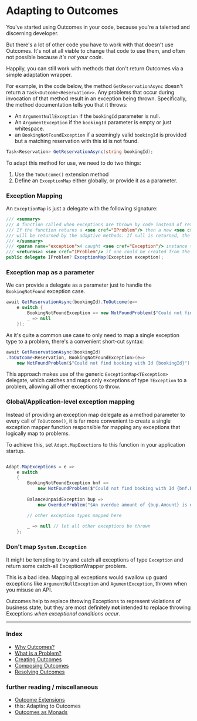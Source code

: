 # Adapting to Outcomes

You've started using Outcomes in your code, because you're a talented and discerning developer.

But there's a lot of other code you have to work with that doesn't use Outcomes. 
It's not at all viable to change that code to use them, and often not possible because *it's not your code*.

Happily, you can still work with methods that don't return Outcomes via a simple adaptation wrapper.

For example, in the code below, the method `GetReservationAsync` doesn't return a `Task<Outcome<Reservation>>`. 
Any problems that occur during invocation of that method result in an exception being thrown.
Specifically, the method documentation tells you that it throws: 
- An `ArgumentNullException` if the `bookingId` parameter is null.
- An `ArgumentException` if the `bookingId` parameter is empty or just whitespace.
- an `BookingNotFoundException` if a seemingly valid `bookingId` is provided but a matching reservation with this id is not found.

```csharp
Task<Reservation> GetReservationAsync(string bookingId);
```

To adapt this method for use, we need to do two things:

1. Use the `ToOutcome()` extension method
2. Define an `ExceptionMap` either globally, or provide it as a parameter.

### Exception Mapping
An `ExceptionMap` is just a delegate with the following signature:
```csharp
/// <summary>
/// A function called when exceptions are thrown by code instead of returning outcomes.
/// If the function returns a <see cref="IProblem"/> then a new <see cref="Outcome{T}"/>
/// will be returned by the adaptive methods. If null is returned, the exception will be re-thrown.
/// </summary>
/// <param name="exception">A caught <see cref="Exception"/> instance to try to map to a <see cref="IProblem"/>.</param>
/// <returns>A <see cref="IProblem"/> if one could be created from the exception, or null.</returns>
public delegate IProblem? ExceptionMap(Exception exception);
```

### Exception map as a parameter

We can provide a delegate as a parameter just to handle the `BookingNotFound` exception case.

```csharp
await GetReservationAsync(bookingId).ToOutcome(e=> 
	e switch {
		BookingNotFoundException => new NotFoundProblem($"Could not find booking with Id {bookingId}",
		_ => null
	});
```

As it's quite a common use case to only need to map a single exception type to a problem, there's a convenient short-cut syntax:
```csharp
await GetReservationAsync(bookingId)
.ToOutcome<Reservation, BookingNotFoundException>(e=> 
	new NotFoundProblem($"Could not find booking with Id {bookingId}");
```
This approach makes use of the generic `ExceptionMap<TException>` delegate, 
which catches and maps only exceptions of type `TException` to a problem, 
allowing all other exceptions to throw.


### Global/Application-level exception mapping
Instead of providing an exception map delegate as a method parameter to every call of `ToOutcome()`, 
it is far more convenient to create a single exception mapper function responsible for mapping any exceptions that logically map to problems.

To achieve this, set `Adapt.MapExections` to this function in your application startup.

```csharp

Adapt.MapExceptions = e => 
	e switch 
	{
		BookingNotFoundException bnf => 
			new NotFoundProblem($"Could not find booking with Id {bnf.BookingId}",
		
		BalanceUnpaidException bup => 
			new OverdueProblem("$An overdue amount of {bup.Amount} is due for booking {bup.BookingId}"),

		// other exception types mapped here
		
		_ => null // let all other exceptions be thrown
	};
```


### Don't map `System.Exception`
It might be tempting to try and catch all exceptions of type `Exception` and return some catch-all ExceptionWrapper problem.

This is a bad idea. Mapping all exceptions would swallow up guard exceptions like `ArgumentNullException` and `AgumentException`, thrown when you misuse an API. 

Outcomes help to replace throwing Exceptions to represent violations of business state, but they are most definitely **not** intended to replace throwing Exceptions *when exceptional conditions occur*.

---
### Index
- [Why Outcomes?](../readme.md)
- [What is a Problem?](what-is-a-problem.md)
- [Creating Outcomes](creating-outcomes.md)
- [Composing Outcomes](composing-outcomes.md)
- [Resolving Outcomes](resolving-outcomes.md)

### further reading / miscellaneous
- [Outcome Extensions](outcome-extensions.md)
- this: Adapting to Outcomes
- [Outcomes as Monads](outcomes-as-monads.md)